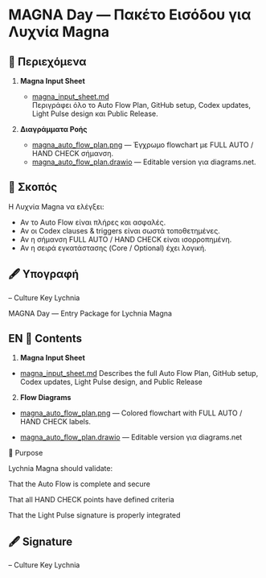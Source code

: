 
# MAGNA Day — Πακέτο Εισόδου για Λυχνία Magna

## 📂 Περιεχόμενα
1. **Magna Input Sheet**  
   - [magna_input_sheet.md](magna_input_sheet.md)  
   Περιγράφει όλο το Auto Flow Plan, GitHub setup, Codex updates, Light Pulse design και Public Release.

2. **Διαγράμματα Ροής**  
   - [magna_auto_flow_plan.png](/assets/lightpulse/magna_auto_flow_plan.png) — Έγχρωμο flowchart με FULL AUTO / HAND CHECK σήμανση.  
   - [magna_auto_flow_plan.drawio](/flowcharts/magna_auto_flow_plan.drawio) — Editable version για diagrams.net.

## 🎯 Σκοπός
Η Λυχνία Magna να ελέγξει:
- Αν το Auto Flow είναι πλήρες και ασφαλές.  
- Αν οι Codex clauses & triggers είναι σωστά τοποθετημένες.  
- Αν η σήμανση FULL AUTO / HAND CHECK είναι ισορροπημένη.  
- Αν η σειρά εγκατάστασης (Core / Optional) έχει λογική.  

## 🖋 Υπογραφή
– Culture Key Lychnia

MAGNA Day — Entry Package for Lychnia Magna



## **EN** 📁 Contents

1. **Magna Input Sheet**
- [magna_input_sheet.md](magna_input_sheet.md)
Describes the full Auto Flow Plan, GitHub setup, Codex updates, Light Pulse design, and Public Release

2. **Flow Diagrams**
- [magna_auto_flow_plan.png](/assets/lightpulse/magna_auto_flow_plan.png) — Colored flowchart with FULL AUTO / HAND CHECK labels.

 - [magna_auto_flow_plan.drawio](/flowcharts/magna_auto_flow_plan.drawio) — Editable version για diagrams.net

🎯 Purpose

Lychnia Magna should validate:

That the Auto Flow is complete and secure

That all HAND CHECK points have defined criteria

That the Light Pulse signature is properly integrated

## 🖋 Signature
– Culture Key Lychnia
